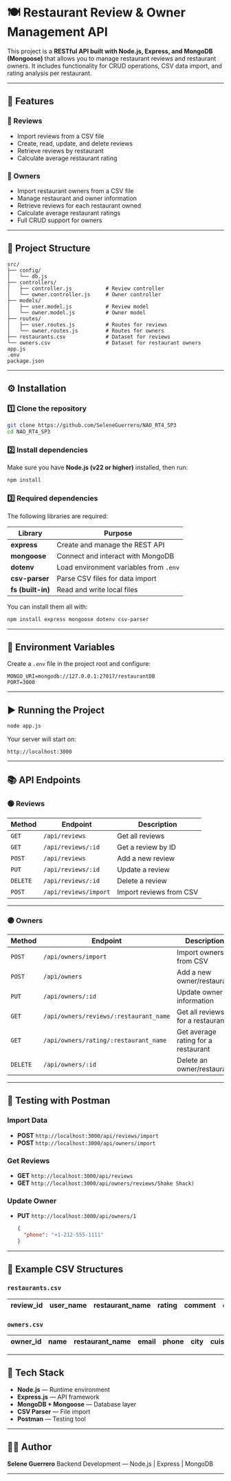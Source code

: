 # 🍽️ Restaurant Review & Owner Management API

This project is a **RESTful API built with Node.js, Express, and MongoDB (Mongoose)** that allows you to manage restaurant reviews and restaurant owners.
It includes functionality for CRUD operations, CSV data import, and rating analysis per restaurant.

---

## 🚀 Features

### 🔹 Reviews

* Import reviews from a CSV file
* Create, read, update, and delete reviews
* Retrieve reviews by restaurant
* Calculate average restaurant rating

### 🔹 Owners

* Import restaurant owners from a CSV file
* Manage restaurant and owner information
* Retrieve reviews for each restaurant owned
* Calculate average restaurant ratings
* Full CRUD support for owners

---

## 🧱 Project Structure

```
src/
├── config/
│   └── db.js
├── controllers/
│   ├── controller.js           # Review controller
│   └── owner.controller.js     # Owner controller
├── models/
│   ├── user.model.js           # Review model
│   └── owner.model.js          # Owner model
├── routes/
│   ├── user.routes.js          # Routes for reviews
│   └── owner.routes.js         # Routes for owners
├── restaurants.csv             # Dataset for reviews
└── owners.csv                  # Dataset for restaurant owners
app.js
.env
package.json
```

---

## ⚙️ Installation

### 1️⃣ Clone the repository

```bash
git clone https://github.com/SeleneGuerrero/NAO_RT4_SP3
cd NAO_RT4_SP3
```

### 2️⃣ Install dependencies

Make sure you have **Node.js (v22 or higher)** installed, then run:

```bash
npm install
```

### 3️⃣ Required dependencies

The following libraries are required:

| Library           | Purpose                                |
| ----------------- | -------------------------------------- |
| **express**       | Create and manage the REST API         |
| **mongoose**      | Connect and interact with MongoDB      |
| **dotenv**        | Load environment variables from `.env` |
| **csv-parser**    | Parse CSV files for data import        |
| **fs (built-in)** | Read and write local files             |

You can install them all with:

```bash
npm install express mongoose dotenv csv-parser
```

---

## 🧩 Environment Variables

Create a `.env` file in the project root and configure:

```
MONGO_URI=mongodb://127.0.0.1:27017/restaurantDB
PORT=3000
```

---

## ▶️ Running the Project

```bash
node app.js
```

Your server will start on:

```
http://localhost:3000
```

---

## 📚 API Endpoints

### 🟢 Reviews

| Method   | Endpoint              | Description             |
| -------- | --------------------- | ----------------------- |
| `GET`    | `/api/reviews`        | Get all reviews         |
| `GET`    | `/api/reviews/:id`    | Get a review by ID      |
| `POST`   | `/api/reviews`        | Add a new review        |
| `PUT`    | `/api/reviews/:id`    | Update a review         |
| `DELETE` | `/api/reviews/:id`    | Delete a review         |
| `POST`   | `/api/reviews/import` | Import reviews from CSV |

---

### 🟣 Owners

| Method   | Endpoint                               | Description                         |
| -------- | -------------------------------------- | ----------------------------------- |
| `POST`   | `/api/owners/import`                   | Import owners from CSV              |
| `POST`   | `/api/owners`                          | Add a new owner/restaurant          |
| `PUT`    | `/api/owners/:id`                      | Update owner information            |
| `GET`    | `/api/owners/reviews/:restaurant_name` | Get all reviews for a restaurant    |
| `GET`    | `/api/owners/rating/:restaurant_name`  | Get average rating for a restaurant |
| `DELETE` | `/api/owners/:id`                      | Delete an owner/restaurant          |

---

## 🧪 Testing with Postman

### Import Data

* **POST** `http://localhost:3000/api/reviews/import`
* **POST** `http://localhost:3000/api/owners/import`

### Get Reviews

* **GET** `http://localhost:3000/api/reviews`
* **GET** `http://localhost:3000/api/owners/reviews/Shake Shack)`

### Update Owner

* **PUT** `http://localhost:3000/api/owners/1`

  ```json
  {
    "phone": "+1-212-555-1111"
  }
  ```

---

## 🧾 Example CSV Structures

### `restaurants.csv`

| review_id | user_name | restaurant_name | rating | comment        | city        | cuisine  |
| --------- | --------- | --------------- | ------ | -------------- | ----------- | -------- |


### `owners.csv`

| owner_id | name         | restaurant_name | email                 | phone        | city        | cuisine |
| -------- | ------------ | --------------- | --------------------- | ------------ | ----------- | ------- |


---

## 🧠 Tech Stack

* **Node.js** — Runtime environment
* **Express.js** — API framework
* **MongoDB + Mongoose** — Database layer
* **CSV Parser** — File import
* **Postman** — Testing tool

---

## 👨‍💻 Author

**Selene Guerrero**
Backend Development —
Node.js | Express | MongoDB

---



